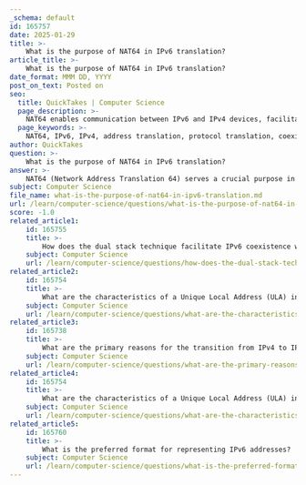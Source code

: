 ```yaml
---
_schema: default
id: 165757
date: 2025-01-29
title: >-
    What is the purpose of NAT64 in IPv6 translation?
article_title: >-
    What is the purpose of NAT64 in IPv6 translation?
date_format: MMM DD, YYYY
post_on_text: Posted on
seo:
  title: QuickTakes | Computer Science
  page_description: >-
    NAT64 enables communication between IPv6 and IPv4 devices, facilitating interoperability during the transition from IPv4 to IPv6 by translating addresses and protocols.
  page_keywords: >-
    NAT64, IPv6, IPv4, address translation, protocol translation, coexistence, Internet transition, networking, temporary solution, communication
author: QuickTakes
question: >-
    What is the purpose of NAT64 in IPv6 translation?
answer: >-
    NAT64 (Network Address Translation 64) serves a crucial purpose in the transition from IPv4 to IPv6 by enabling communication between IPv6-enabled devices and IPv4-enabled devices. As the Internet continues to evolve, the depletion of IPv4 addresses has necessitated the adoption of IPv6, which offers a vastly larger address space. However, during this transition period, many networks still rely on IPv4.\n\nThe primary functions of NAT64 include:\n\n1. **Address Translation**: NAT64 translates IPv6 addresses to IPv4 addresses and vice versa. This allows IPv6 clients to access IPv4 services without requiring the services to be modified to support IPv6.\n\n2. **Protocol Translation**: In addition to address translation, NAT64 also handles the differences in protocols between IPv4 and IPv6. This ensures that data packets can be properly formatted and understood by both types of devices.\n\n3. **Facilitating Coexistence**: NAT64 is part of a broader set of coexistence techniques that allow IPv4 and IPv6 to operate simultaneously. This is essential for a smooth transition, as many networks will not be able to switch entirely to IPv6 immediately.\n\n4. **Temporary Solution**: NAT64 is intended as a temporary measure to facilitate communication during the transition period. The ultimate goal is to achieve native IPv6 communication from source to destination, minimizing reliance on translation techniques.\n\nIn summary, NAT64 plays a vital role in bridging the gap between IPv4 and IPv6, allowing for continued interoperability and communication as the Internet transitions to a more IPv6-centric infrastructure.
subject: Computer Science
file_name: what-is-the-purpose-of-nat64-in-ipv6-translation.md
url: /learn/computer-science/questions/what-is-the-purpose-of-nat64-in-ipv6-translation
score: -1.0
related_article1:
    id: 165755
    title: >-
        How does the dual stack technique facilitate IPv6 coexistence with IPv4?
    subject: Computer Science
    url: /learn/computer-science/questions/how-does-the-dual-stack-technique-facilitate-ipv6-coexistence-with-ipv4
related_article2:
    id: 165754
    title: >-
        What are the characteristics of a Unique Local Address (ULA) in IPv6?
    subject: Computer Science
    url: /learn/computer-science/questions/what-are-the-characteristics-of-a-unique-local-address-ula-in-ipv6
related_article3:
    id: 165738
    title: >-
        What are the primary reasons for the transition from IPv4 to IPv6?
    subject: Computer Science
    url: /learn/computer-science/questions/what-are-the-primary-reasons-for-the-transition-from-ipv4-to-ipv6
related_article4:
    id: 165754
    title: >-
        What are the characteristics of a Unique Local Address (ULA) in IPv6?
    subject: Computer Science
    url: /learn/computer-science/questions/what-are-the-characteristics-of-a-unique-local-address-ula-in-ipv6
related_article5:
    id: 165760
    title: >-
        What is the preferred format for representing IPv6 addresses?
    subject: Computer Science
    url: /learn/computer-science/questions/what-is-the-preferred-format-for-representing-ipv6-addresses
---
```


&nbsp;